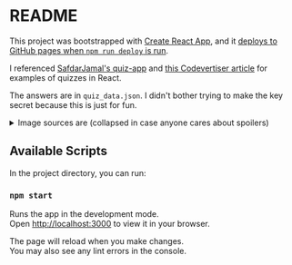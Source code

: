 # README

This project was bootstrapped with [Create React App](https://github.com/facebook/create-react-app), and it [deploys to GitHub pages when `npm run deploy` is run](https://create-react-app.dev/docs/deployment/#github-pages). 

I referenced [SafdarJamal's quiz-app](https://github.com/SafdarJamal/quiz-app) and [this Codevertiser article](https://www.codevertiser.com/quiz-app-using-reactjs/) for examples of quizzes in React. 

The answers are in `quiz_data.json`. I didn't bother trying to make the key secret because this is just for fun. 

<details>
<summary>Image sources are (collapsed in case anyone cares about spoilers)</summary>

* Image 1: https://www.cps.edu/about/leadership/executive-leadership/
* Image 2: https://en.wikipedia.org/wiki/Chicago_rat_hole
</details>


## Available Scripts

In the project directory, you can run:

### `npm start`

Runs the app in the development mode.\
Open [http://localhost:3000](http://localhost:3000) to view it in your browser.

The page will reload when you make changes.\
You may also see any lint errors in the console.